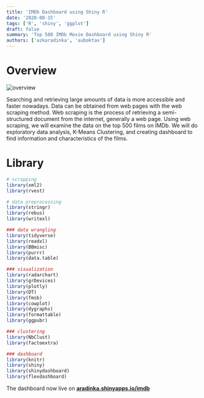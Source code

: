 ```yaml
---
title: 'IMDb Dashboard using Shiny R'
date: '2020-08-15'
tags: ['R', 'shiny', 'ggplot']
draft: false
summary: 'Top 500 IMDb Movie Dashboard using Shiny R'
authors: ['azkaradinka', 'auboktav']
---
```


# Overview

![overview](/static/images/projects/project-imdb/imdb-thumbnail.jpg)

Searching and retrieving large amounts of data is more accessible and faster nowadays. Data can be obtained from web pages with the web scraping method. Web scraping is the process of retrieving a semi-structured document from the internet, generally a web page. Using web scraping, we will examine the data on the top 500 films on IMDb. We will do exploratory data analysis, K-Means Clustering, and creating dashboard to find information and characteristics of the films.

# Library

```R
# scrapping
library(xml2)
library(rvest)

# data preprocessing
library(stringr)
library(rebus)
library(writexl)

### data wrangling
library(tidyverse)
library(readxl)
library(BBmisc)
library(purrr)
library(data.table)

### visualization
library(radarchart)
library(grDevices)
library(plotly)
library(DT)
library(fmsb)
library(cowplot)
library(dygraphs)
library(formattable)
library(ggpubr)

### clustering
library(NbClust)
library(factoextra)

### dashboard
library(knitr)
library(shiny)
library(shinydashboard)
library(flexdashboard)
```

The dashboard now live on **[aradinka.shinyapps.io/imdb](https://aradinka.shinyapps.io/imdb)**